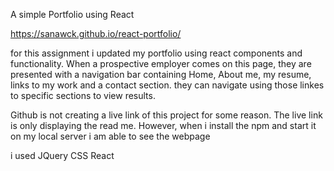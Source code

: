 A simple Portfolio using React

https://sanawck.github.io/react-portfolio/

for this assignment i updated my portfolio using react components and functionality. When a prospective employer comes on this page, they are presented with a navigation bar containing Home, About me, my resume, links to my work and a contact section. they can navigate using those linkes to specific sections to view results.

Github is not creating a live link of this project for some reason. The live link is only displaying the read me. However, when i install the npm and start it on my local server i am able to see the webpage

i used JQuery
CSS
React
